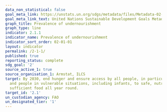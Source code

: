 ```yaml
---
data_non_statistical: false
goal_meta_link: https://unstats.un.org/sdgs/metadata/files/Metadata-02-01-01.pdf
goal_meta_link_text: United Nations Sustainable Development Goals Metadata (pdf 232kB)
graph_title: Prevalence of undernourishment
graph_type: line
indicator: 2.1.1
indicator_name: Prevalence of undernourishment
indicator_sort_order: 02-01-01
layout: indicator
permalink: /2-1-1/
published: true
reporting_status: complete
sdg_goal: '2'
source_active_1: true
source_organisation_1: Armstat, ILCS
target: By 2030, end hunger and ensure access by all people, in particular the poor
  and people in vulnerable situations, including infants, to safe, nutritious and
  sufficient food all year round.
target_id: '2.1'
un_custodian_agency: FAO
un_designated_tier: '1'
---
```

